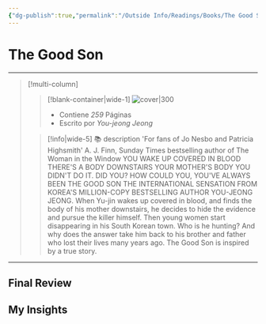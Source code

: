 ```yaml
---
{"dg-publish":true,"permalink":"/Outside Info/Readings/Books/The Good Son/","title":"The Good Son","created":"Thursday, 2023-09-28, 4:44:53 pm","updated":"2023-10-01T23:22"}
---
```



# The Good Son
- - -
> [!multi-column]
> 
> > [!blank-container|wide-1]
> >  ![cover|300](http://books.google.com/books/content?id=UMsjDwAAQBAJ&printsec=frontcover&img=1&zoom=1&edge=curl&source=gbs_api)
> >- Contiene *259* Páginas
> >- Escrito por *You-jeong Jeong*
> 
> > [!info|wide-5] 📚 description
> > 'For fans of Jo Nesbo and Patricia Highsmith' A. J. Finn, Sunday Times bestselling author of The Woman in the Window YOU WAKE UP COVERED IN BLOOD THERE'S A BODY DOWNSTAIRS YOUR MOTHER'S BODY YOU DIDN'T DO IT. DID YOU? HOW COULD YOU, YOU'VE ALWAYS BEEN THE GOOD SON THE INTERNATIONAL SENSATION FROM KOREA'S MILLION-COPY BESTSELLING AUTHOR YOU-JEONG JEONG. When Yu-jin wakes up covered in blood, and finds the body of his mother downstairs, he decides to hide the evidence and pursue the killer himself. Then young women start disappearing in his South Korean town. Who is he hunting? And why does the answer take him back to his brother and father who lost their lives many years ago. The Good Son is inspired by a true story.
> 

- - -

## Final Review

## My Insights